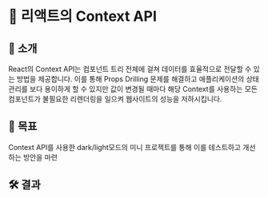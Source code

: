 # 🚀 리액트의 Context API 

## 📌 소개  
React의 Context API는 컴포넌트 트리 전체에 걸쳐 데이터를 효율적으로 전달할 수 있는 방법을 제공합니다. 
이를 통해 Props Drilling 문제를 해결하고 애플리케이션의 상태관리를 보다 용이하게 할 수 있지만 값이 변경될 때마다 해당 Context를 사용하는 모든 컴포넌트가 불필요한 리렌더링을 일으켜 웹사이트의 성능을 저하시킵니다.

## 🎯 목표  
Context API를 사용한 dark/light모드의 미니 프로젝트를 통해 이를 테스트하고 개선하는 방안을 마련

## 🛠️ 결과
